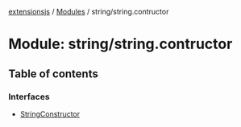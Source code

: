 [extensionsjs](../README.md) / [Modules](../modules.md) / string/string.contructor

# Module: string/string.contructor

## Table of contents

### Interfaces

- [StringConstructor](../interfaces/string_string_contructor.StringConstructor.md)
